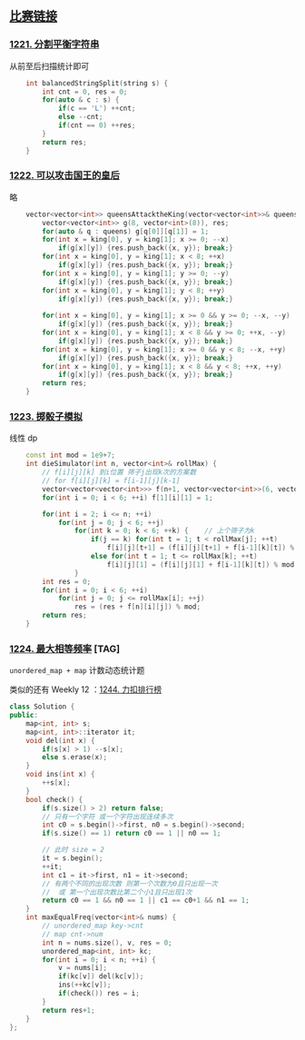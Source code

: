 ## [比赛链接](https://leetcode-cn.com/contest/weekly-contest-158/)


### [1221. 分割平衡字符串](https://leetcode-cn.com/problems/split-a-string-in-balanced-strings/)

从前至后扫描统计即可

```c++
    int balancedStringSplit(string s) {
        int cnt = 0, res = 0;
        for(auto & c : s) {
            if(c == 'L') ++cnt;
            else --cnt;
            if(cnt == 0) ++res;
        }
        return res;
    }
```


### [1222. 可以攻击国王的皇后](https://leetcode-cn.com/problems/queens-that-can-attack-the-king/)

略

```c++
    vector<vector<int>> queensAttacktheKing(vector<vector<int>>& queens, vector<int>& king) {
        vector<vector<int>> g(8, vector<int>(8)), res;
        for(auto & q : queens) g[q[0]][q[1]] = 1;
        for(int x = king[0], y = king[1]; x >= 0; --x)
            if(g[x][y]) {res.push_back({x, y}); break;}
        for(int x = king[0], y = king[1]; x < 8; ++x)
            if(g[x][y]) {res.push_back({x, y}); break;}
        for(int x = king[0], y = king[1]; y >= 0; --y)
            if(g[x][y]) {res.push_back({x, y}); break;}
        for(int x = king[0], y = king[1]; y < 8; ++y)
            if(g[x][y]) {res.push_back({x, y}); break;}
        
        for(int x = king[0], y = king[1]; x >= 0 && y >= 0; --x, --y)
            if(g[x][y]) {res.push_back({x, y}); break;}
        for(int x = king[0], y = king[1]; x < 8 && y >= 0; ++x, --y)
            if(g[x][y]) {res.push_back({x, y}); break;}
        for(int x = king[0], y = king[1]; x >= 0 && y < 8; --x, ++y)
            if(g[x][y]) {res.push_back({x, y}); break;}
        for(int x = king[0], y = king[1]; x < 8 && y < 8; ++x, ++y)
            if(g[x][y]) {res.push_back({x, y}); break;}
        return res;
    }
```

### [1223. 掷骰子模拟](https://leetcode-cn.com/problems/dice-roll-simulation/)

线性 dp

```c++
    const int mod = 1e9+7;
    int dieSimulator(int n, vector<int>& rollMax) {
        // f[i][j][k] 到i位置 筛子j出现k次的方案数
        // for f[i][j][k] = f[i-1][j][k-1]
        vector<vector<vector<int>>> f(n+1, vector<vector<int>>(6, vector<int>(16)));
        for(int i = 0; i < 6; ++i) f[1][i][1] = 1;

        for(int i = 2; i <= n; ++i)
            for(int j = 0; j < 6; ++j)
                for(int k = 0; k < 6; ++k) {    // 上个筛子为k
                    if(j == k) for(int t = 1; t < rollMax[j]; ++t)
                        f[i][j][t+1] = (f[i][j][t+1] + f[i-1][k][t]) % mod;
                    else for(int t = 1; t <= rollMax[k]; ++t)
                        f[i][j][1] = (f[i][j][1] + f[i-1][k][t]) % mod;
                }
        int res = 0;
        for(int i = 0; i < 6; ++i)
            for(int j = 0; j <= rollMax[i]; ++j)
                res = (res + f[n][i][j]) % mod;
        return res;
    }
```

### [1224. 最大相等频率](https://leetcode-cn.com/problems/maximum-equal-frequency/) [TAG]

`unordered_map + map` 计数动态统计题

类似的还有 Weekly 12 ：[1244. 力扣排行榜](https://leetcode-cn.com/problems/design-a-leaderboard/)

```c++
class Solution {
public:
    map<int, int> s;
    map<int, int>::iterator it;
    void del(int x) {
        if(s[x] > 1) --s[x];
        else s.erase(x);
    }
    void ins(int x) {
        ++s[x];
    }
    bool check() {
        if(s.size() > 2) return false;
        // 只有一个字符 或一个字符出现连续多次
        int c0 = s.begin()->first, n0 = s.begin()->second;
        if(s.size() == 1) return c0 == 1 || n0 == 1;

        // 此时 size = 2   
        it = s.begin();
        ++it;
        int c1 = it->first, n1 = it->second;
        // 有两个不同的出现次数 则第一个次数为0且只出现一次
        //  或 第一个出现次数比第二个小1且只出现1次
        return c0 == 1 && n0 == 1 || c1 == c0+1 && n1 == 1;
    }
    int maxEqualFreq(vector<int>& nums) {
        // unordered_map key->cnt
        // map cnt->num
        int n = nums.size(), v, res = 0;
        unordered_map<int, int> kc;
        for(int i = 0; i < n; ++i) {
            v = nums[i];
            if(kc[v]) del(kc[v]);
            ins(++kc[v]);
            if(check()) res = i;
        }
        return res+1;
    }
};
```

